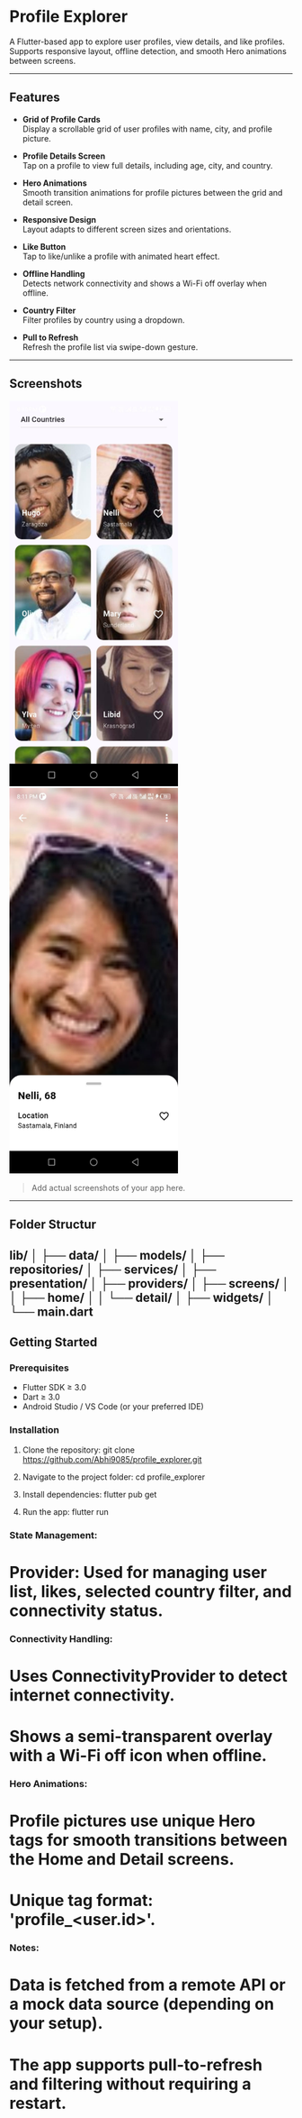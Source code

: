 # Profile Explorer

A Flutter-based app to explore user profiles, view details, and like profiles. Supports responsive layout, offline detection, and smooth Hero animations between screens.

---

## Features

- **Grid of Profile Cards**  
  Display a scrollable grid of user profiles with name, city, and profile picture.

- **Profile Details Screen**  
  Tap on a profile to view full details, including age, city, and country.

- **Hero Animations**  
  Smooth transition animations for profile pictures between the grid and detail screen.

- **Responsive Design**  
  Layout adapts to different screen sizes and orientations.

- **Like Button**  
  Tap to like/unlike a profile with animated heart effect.

- **Offline Handling**  
  Detects network connectivity and shows a Wi-Fi off overlay when offline.

- **Country Filter**  
  Filter profiles by country using a dropdown.

- **Pull to Refresh**  
  Refresh the profile list via swipe-down gesture.

---

## Screenshots
<img src="home_screen.jpg" alt="Home Screen" width="300" />
<img src="detail_screen.jpg" alt="Detail Screen" width="300" />
  

> Add actual screenshots of your app here.

---
## Folder Structur

lib/
│
├── data/
│   ├── models/
│   ├── repositories/
│   ├── services/
│
├── presentation/
│   ├── providers/
│   ├── screens/
│   │   ├── home/
│   │   └── detail/
│   ├── widgets/
│
└── main.dart
---

## Getting Started

### Prerequisites

- Flutter SDK ≥ 3.0
- Dart ≥ 3.0
- Android Studio / VS Code (or your preferred IDE)

### Installation

1. Clone the repository:
git clone https://github.com/Abhi9085/profile_explorer.git

2. Navigate to the project folder:
cd profile_explorer

3. Install dependencies:
flutter pub get

4. Run the app:
flutter run

### State Management:

# Provider: Used for managing user list, likes, selected country filter, and connectivity status.

### Connectivity Handling:

# Uses ConnectivityProvider to detect internet connectivity.

# Shows a semi-transparent overlay with a Wi-Fi off icon when offline.

### Hero Animations:

# Profile pictures use unique Hero tags for smooth transitions between the Home and Detail screens.

# Unique tag format: 'profile_<user.id>'.

### Notes:

# Data is fetched from a remote API or a mock data source (depending on your setup).

# The app supports pull-to-refresh and filtering without requiring a restart.

